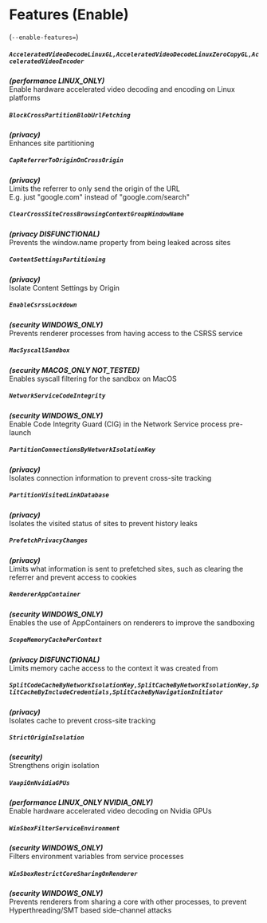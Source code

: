# Features (Enable)
(`--enable-features=`)

##### `AcceleratedVideoDecodeLinuxGL,AcceleratedVideoDecodeLinuxZeroCopyGL,AcceleratedVideoEncoder`
***(performance LINUX_ONLY)***\
Enable hardware accelerated video decoding and encoding on Linux platforms

##### `BlockCrossPartitionBlobUrlFetching`
***(privacy)***\
Enhances site partitioning

##### `CapReferrerToOriginOnCrossOrigin`
***(privacy)***\
Limits the referrer to only send the origin of the URL\
E.g. just "google.com" instead of "google.com/search"

##### `ClearCrossSiteCrossBrowsingContextGroupWindowName`
***(privacy DISFUNCTIONAL)***\
Prevents the window.name property from being leaked across sites

##### `ContentSettingsPartitioning`
***(privacy)***\
Isolate Content Settings by Origin

##### `EnableCsrssLockdown`
***(security WINDOWS_ONLY)***\
Prevents renderer processes from having access to the CSRSS service

##### `MacSyscallSandbox`
***(security MACOS_ONLY NOT_TESTED)***\
Enables syscall filtering for the sandbox on MacOS

##### `NetworkServiceCodeIntegrity`
***(security WINDOWS_ONLY)***\
Enable Code Integrity Guard (CIG) in the Network Service process pre-launch

##### `PartitionConnectionsByNetworkIsolationKey`
***(privacy)***\
Isolates connection information to prevent cross-site tracking

##### `PartitionVisitedLinkDatabase`
***(privacy)***\
Isolates the visited status of sites to prevent history leaks

##### `PrefetchPrivacyChanges`
***(privacy)***\
Limits what information is sent to prefetched sites, such as clearing the referrer and prevent access to cookies

##### `RendererAppContainer`
***(security WINDOWS_ONLY)***\
Enables the use of AppContainers on renderers to improve the sandboxing

##### `ScopeMemoryCachePerContext`
***(privacy DISFUNCTIONAL)***\
Limits memory cache access to the context it was created from

##### `SplitCodeCacheByNetworkIsolationKey,SplitCacheByNetworkIsolationKey,SplitCacheByIncludeCredentials,SplitCacheByNavigationInitiator`
***(privacy)***\
Isolates cache to prevent cross-site tracking

##### `StrictOriginIsolation`
***(security)***\
Strengthens origin isolation

##### `VaapiOnNvidiaGPUs`
***(performance LINUX_ONLY NVIDIA_ONLY)***\
Enable hardware accelerated video decoding on Nvidia GPUs

##### `WinSboxFilterServiceEnvironment`
***(security WINDOWS_ONLY)***\
Filters environment variables from service processes

##### `WinSboxRestrictCoreSharingOnRenderer`
***(security WINDOWS_ONLY)***\
Prevents renderers from sharing a core with other processes, to prevent Hyperthreading/SMT based side-channel attacks

